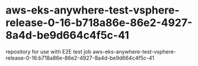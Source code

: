 # aws-eks-anywhere-test-vsphere-release-0-16-b718a86e-86e2-4927-8a4d-be9d664c4f5c-41
repository for use with E2E test job aws-eks-anywhere-test-vsphere-release-0-16:b718a86e-86e2-4927-8a4d-be9d664c4f5c-41
